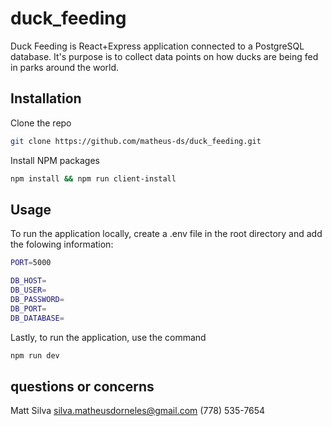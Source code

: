 # duck_feeding

Duck Feeding is React+Express application connected to a PostgreSQL database.
It's purpose is to collect data points on how ducks are being fed in parks around the world.

## Installation
Clone the repo
```bash
git clone https://github.com/matheus-ds/duck_feeding.git
```
Install NPM packages

```bash
npm install && npm run client-install
```

## Usage
To run the application locally, create a .env file in the root directory and add the folowing information:
```bash
PORT=5000

DB_HOST=
DB_USER=
DB_PASSWORD=
DB_PORT=
DB_DATABASE=
```
Lastly, to run the application, use the command
```bash
npm run dev
```

## questions or concerns
Matt Silva
silva.matheusdorneles@gmail.com
(778) 535-7654

